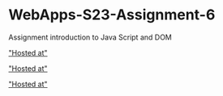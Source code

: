 # WebApps-S23-Assignment-6
Assignment introduction to Java Script and DOM

["Hosted at"](https://44-563-web-apps-s23.github.io/44563-webapps-s23-assignment6-S559228-Mounica/painter.html)

["Hosted at"](https://44-563-web-apps-s23.github.io/44563-webapps-s23-assignment6-S559228-Mounica/conversions.html)

["Hosted at"](https://44-563-web-apps-s23.github.io/44563-webapps-s23-assignment6-S559228-Mounica/candy.html)